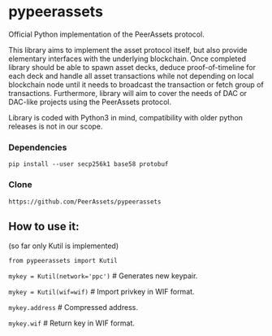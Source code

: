 # pypeerassets

Official Python implementation of the PeerAssets protocol.

This library aims to implement the asset protocol itself, but also provide elementary interfaces with the underlying blockchain.
Once completed library should be able to spawn asset decks, deduce proof-of-timeline for each deck and handle all asset transactions
while not depending on local blockchain node until it needs to broadcast the transaction or fetch group of transactions.
Furthermore, library will aim to cover the needs of DAC or DAC-like projects using the PeerAssets protocol.

Library is coded with Python3 in mind, compatibility with older python releases is not in our scope.

### Dependencies

`pip install --user secp256k1 base58 protobuf`

### Clone

`https://github.com/PeerAssets/pypeerassets`

## How to use it:

(so far only Kutil is implemented)

`from pypeerassets import Kutil`

`mykey = Kutil(network='ppc')` # Generates new keypair.

`mykey = Kutil(wif=wif)` # Import privkey in WIF format.

`mykey.address` # Compressed address.

`mykey.wif` # Return key in WIF format.
